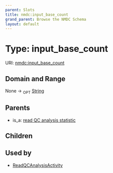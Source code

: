 ```yaml
---
parent: Slots
title: nmdc:input_base_count
grand_parent: Browse the NMDC Schema
layout: default
---
```


# Type: input_base_count




URI: [nmdc:input_base_count](https://microbiomedata/meta/input_base_count)

## Domain and Range

None ->  <sub>OPT</sub> [String](types/String.md)

## Parents

 *  is_a: [read QC analysis statistic](read_QC_analysis_statistic.md)

## Children


## Used by

 * [ReadQCAnalysisActivity](ReadQCAnalysisActivity.md)
